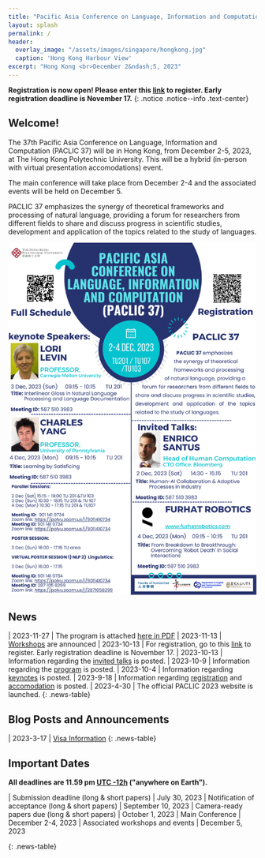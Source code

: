 ```yaml
---
title: "Pacific Asia Conference on Language, Information and Computation (PACLIC 37)"
layout: splash
permalink: /
header:
  overlay_image: "/assets/images/singapore/hongkong.jpg"
  caption: 'Hong Kong Harbour View'
excerpt: "Hong Kong <br>December 2&ndash;5, 2023"
---
```


**Registration is now open! Please enter this [link](https://www.polyu.edu.hk/pfs2/index.php/646412) to register. Early registration deadline is November 17.**
{: .notice .notice--info .text-center}

## Welcome!
The 37th Pacific Asia Conference on Language, Information and Computation (PACLIC 37) will be in Hong Kong, from December 2-5, 2023, at The Hong Kong Polytechnic University. This will be a hybrid (in-person with virtual presentation accomodations) event.

The main conference will take place from December 2-4 and the associated events will be held on December 5.

PACLIC 37 emphasizes the synergy of theoretical frameworks and processing of natural language, providing a forum for researchers from different fields to share and discuss progress in scientific studies, development and application of the topics related to the study of languages.

![Schedule](/assets/images/Conference_Poster/Conference_Poster-1.png)


## News
<style>
.news-table { font-size: .9em; table-layout: fixed; }
.news-table tr td:nth-child(1) { font-weight: bold; width: 10em; }
</style>
| 2023-11-27 | The program is attached [here in PDF](/downloads/PACLIC.pdf)
| 2023-11-13 | [Workshops](/workshops) are announced
| 2023-10-13 | For registration, go to this [link](https://www.polyu.edu.hk/pfs2/index.php/646412) to register. Early registration deadline is November 17.
| 2023-10-13 | Information regarding the [invited talks](/program/talks) is posted.
| 2023-10-9 | Information regarding the [program](/program) is posted.
| 2023-10-4 | Information regarding [keynotes](/program/keynotes) is posted.
| 2023-9-18 | Information regarding [registration](/registration) and [accomodation](/venue) is posted.
| 2023-4-30 | The official PACLIC 2023 website is launched.
{: .news-table}

## Blog Posts and Announcements

<style>
.news-table { font-size: .9em; table-layout: fixed;}
.news-table tr td:nth-child(1) { font-weight: bold; width: 10em; }
</style>
| 2023-3-17 | [Visa Information](/blog/hk-visa)
{: .news-table}

<!-- [Older BLOG POSTS](/blog/){: .btn .btn--info}
{: .text-center} -->


## Important Dates
<b>All deadlines are 11.59 pm <a target="_blank" href="https://www.timeanddate.com/time/zone/timezone/utc-12">UTC -12h</a> ("anywhere on Earth").</b>

<style>
.news-table { font-size: .9em; table-layout: fixed;}
.news-table tr td:nth-child(1) { font-weight: bold; width: 10em; }
</style>
| Submission deadline (long & short papers) | July 30, 2023
| Notification of acceptance (long & short papers) | September 10, 2023
| Camera-ready papers due (long & short papers) | October 1, 2023
| Main Conference | December 2-4, 2023
| Associated workshops and events | December 5, 2023

{: .news-table}


